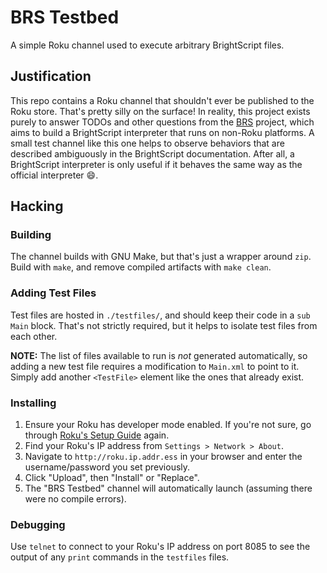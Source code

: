 # BRS Testbed
A simple Roku channel used to execute arbitrary BrightScript files.

## Justification
This repo contains a Roku channel that shouldn't ever be published to the Roku store.  That's pretty silly on the surface!  In reality, this project exists purely to answer TODOs and other questions from the [BRS](https://github.com/sjbarag/brs) project, which aims to build a BrightScript interpreter that runs on non-Roku platforms.  A small test channel like this one helps to observe behaviors that are described ambiguously in the BrightScript documentation.  After all, a BrightScript interpreter is only useful if it behaves the same way as the official interpreter :smile:.

## Hacking
### Building
The channel builds with GNU Make, but that's just a wrapper around `zip`.  Build with `make`, and remove compiled artifacts with `make clean`.

### Adding Test Files
Test files are hosted in `./testfiles/`, and should keep their code in a `sub Main` block.  That's not strictly required, but it helps to isolate test files from each other.

**NOTE:** The list of files available to run is _not_ generated automatically, so adding a new test file requires a modification to `Main.xml` to point to it.  Simply add another `<TestFile>` element like the ones that already exist.

### Installing
1. Ensure your Roku has developer mode enabled.  If you're not sure, go through [Roku's Setup Guide](https://sdkdocs.roku.com/display/sdkdoc/Developer+Setup+Guide) again.
2. Find your Roku's IP address from `Settings > Network > About`.
3. Navigate to `http://roku.ip.addr.ess` in your browser and enter the username/password you set previously.
4. Click "Upload", then "Install" or "Replace".
5. The "BRS Testbed" channel will automatically launch (assuming there were no compile errors).

### Debugging
Use `telnet` to connect to your Roku's IP address on port 8085 to see the output of any `print` commands in the `testfiles` files.
